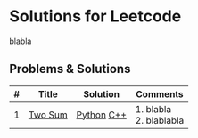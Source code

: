 
# Solutions for Leetcode

blabla

## Problems & Solutions

| # | Title | Solution | Comments |
|---| ----- | -------- | --------------------- |
| 1 | [Two Sum](https://leetcode.com/problems/two-sum/) | [Python]() [C++]() | 1. blabla <br>2. blablabla |

